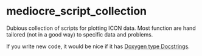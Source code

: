 # mediocre_script_collection
Dubious collection of scripts for plotting ICON data. Most function are hand tailored (not in a good way) to specific data and problems.

If you write new code, it would be nice if it has [Doxygen type Docstrings](https://www.woolseyworkshop.com/2020/06/25/documenting-python-programs-with-doxygen/).
